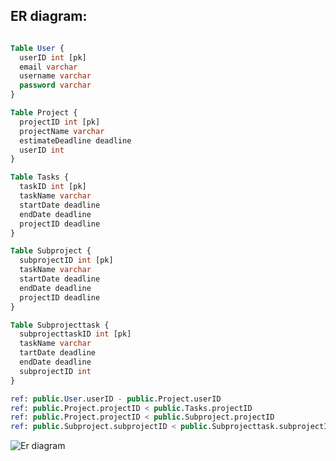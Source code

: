 <h2>ER diagram:</h2>

```SQL

Table User {
  userID int [pk]
  email varchar
  username varchar
  password varchar
}

Table Project {
  projectID int [pk]
  projectName varchar
  estimateDeadline deadline
  userID int
}

Table Tasks {
  taskID int [pk]
  taskName varchar
  startDate deadline
  endDate deadline
  projectID deadline
}

Table Subproject {
  subprojectID int [pk]
  taskName varchar
  startDate deadline
  endDate deadline
  projectID deadline
}

Table Subprojecttask {
  subprojecttaskID int [pk]
  taskName varchar
  tartDate deadline
  endDate deadline
  subprojectID int
}

ref: public.User.userID - public.Project.userID
ref: public.Project.projectID < public.Tasks.projectID
ref: public.Project.projectID < public.Subproject.projectID
ref: public.Subproject.subprojectID < public.Subprojecttask.subprojectID

```
![Er diagram](https://user-images.githubusercontent.com/113116068/235443568-abb7e365-8e8a-4150-b255-5ddffb169621.png)


